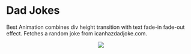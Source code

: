 # Dad Jokes

Best Animation combines div height transition with text fade-in fade-out effect.
Fetches a random joke from icanhazdadjoke.com.

<p align="center">
  <img src="https://media1.giphy.com/media/2waDaxZAsdm3nly5dz/giphy.gif?cid=790b7611fc850cc092d6d4b42273eb754d5db6ec9d6eacfd&rid=giphy.gif&ct=g">
</p>
